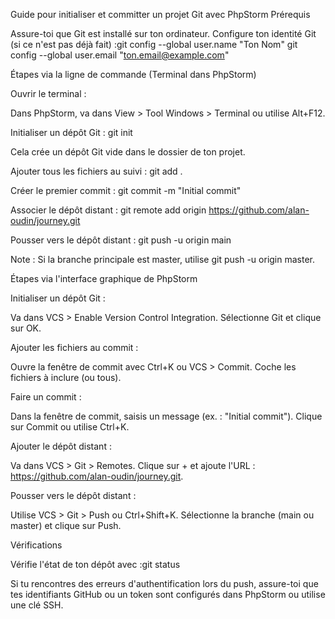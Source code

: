 Guide pour initialiser et committer un projet Git avec PhpStorm
Prérequis

Assure-toi que Git est installé sur ton ordinateur.
Configure ton identité Git (si ce n'est pas déjà fait) :git config --global user.name "Ton Nom"
git config --global user.email "ton.email@example.com"



Étapes via la ligne de commande (Terminal dans PhpStorm)

Ouvrir le terminal :

Dans PhpStorm, va dans View > Tool Windows > Terminal ou utilise Alt+F12.


Initialiser un dépôt Git :
git init

Cela crée un dépôt Git vide dans le dossier de ton projet.

Ajouter tous les fichiers au suivi :
git add .


Créer le premier commit :
git commit -m "Initial commit"


Associer le dépôt distant :
git remote add origin https://github.com/alan-oudin/journey.git


Pousser vers le dépôt distant :
git push -u origin main

Note : Si la branche principale est master, utilise git push -u origin master.


Étapes via l'interface graphique de PhpStorm

Initialiser un dépôt Git :

Va dans VCS > Enable Version Control Integration.
Sélectionne Git et clique sur OK.


Ajouter les fichiers au commit :

Ouvre la fenêtre de commit avec Ctrl+K ou VCS > Commit.
Coche les fichiers à inclure (ou tous).


Faire un commit :

Dans la fenêtre de commit, saisis un message (ex. : "Initial commit").
Clique sur Commit ou utilise Ctrl+K.


Ajouter le dépôt distant :

Va dans VCS > Git > Remotes.
Clique sur + et ajoute l'URL : https://github.com/alan-oudin/journey.git.


Pousser vers le dépôt distant :

Utilise VCS > Git > Push ou Ctrl+Shift+K.
Sélectionne la branche (main ou master) et clique sur Push.



Vérifications

Vérifie l'état de ton dépôt avec :git status


Si tu rencontres des erreurs d'authentification lors du push, assure-toi que tes identifiants GitHub ou un token sont configurés dans PhpStorm ou utilise une clé SSH.

